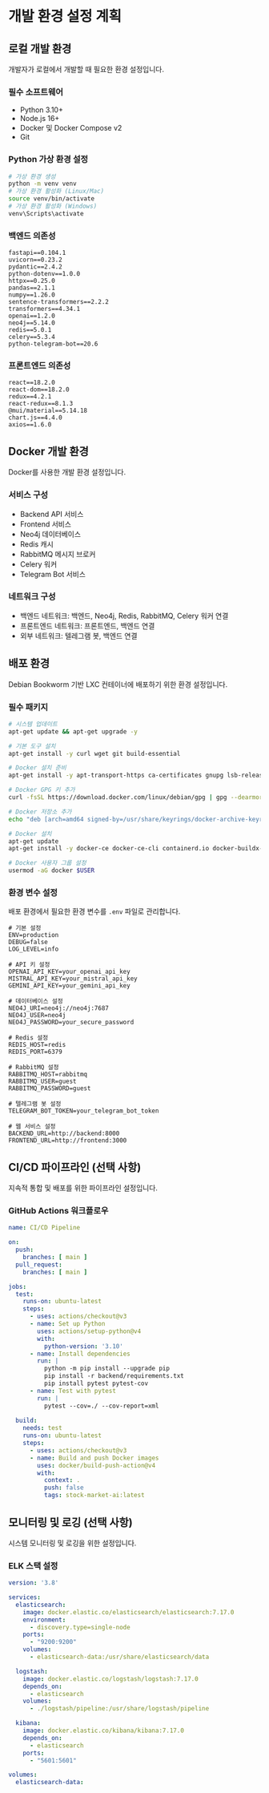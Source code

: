# 개발 환경 설정 계획

## 로컬 개발 환경
개발자가 로컬에서 개발할 때 필요한 환경 설정입니다.

### 필수 소프트웨어
- Python 3.10+
- Node.js 16+
- Docker 및 Docker Compose v2
- Git

### Python 가상 환경 설정
```bash
# 가상 환경 생성
python -m venv venv
# 가상 환경 활성화 (Linux/Mac)
source venv/bin/activate
# 가상 환경 활성화 (Windows)
venv\Scripts\activate
```

### 백엔드 의존성
```
fastapi==0.104.1
uvicorn==0.23.2
pydantic==2.4.2
python-dotenv==1.0.0
httpx==0.25.0
pandas==2.1.1
numpy==1.26.0
sentence-transformers==2.2.2
transformers==4.34.1
openai==1.2.0
neo4j==5.14.0
redis==5.0.1
celery==5.3.4
python-telegram-bot==20.6
```

### 프론트엔드 의존성
```
react==18.2.0
react-dom==18.2.0
redux==4.2.1
react-redux==8.1.3
@mui/material==5.14.18
chart.js==4.4.0
axios==1.6.0
```

## Docker 개발 환경
Docker를 사용한 개발 환경 설정입니다.

### 서비스 구성
- Backend API 서비스
- Frontend 서비스
- Neo4j 데이터베이스
- Redis 캐시
- RabbitMQ 메시지 브로커
- Celery 워커
- Telegram Bot 서비스

### 네트워크 구성
- 백엔드 네트워크: 백엔드, Neo4j, Redis, RabbitMQ, Celery 워커 연결
- 프론트엔드 네트워크: 프론트엔드, 백엔드 연결
- 외부 네트워크: 텔레그램 봇, 백엔드 연결

## 배포 환경
Debian Bookworm 기반 LXC 컨테이너에 배포하기 위한 환경 설정입니다.

### 필수 패키지
```bash
# 시스템 업데이트
apt-get update && apt-get upgrade -y

# 기본 도구 설치
apt-get install -y curl wget git build-essential

# Docker 설치 준비
apt-get install -y apt-transport-https ca-certificates gnupg lsb-release

# Docker GPG 키 추가
curl -fsSL https://download.docker.com/linux/debian/gpg | gpg --dearmor -o /usr/share/keyrings/docker-archive-keyring.gpg

# Docker 저장소 추가
echo "deb [arch=amd64 signed-by=/usr/share/keyrings/docker-archive-keyring.gpg] https://download.docker.com/linux/debian $(lsb_release -cs) stable" | tee /etc/apt/sources.list.d/docker.list > /dev/null

# Docker 설치
apt-get update
apt-get install -y docker-ce docker-ce-cli containerd.io docker-buildx-plugin docker-compose-plugin

# Docker 사용자 그룹 설정
usermod -aG docker $USER
```

### 환경 변수 설정
배포 환경에서 필요한 환경 변수를 `.env` 파일로 관리합니다.

```
# 기본 설정
ENV=production
DEBUG=false
LOG_LEVEL=info

# API 키 설정
OPENAI_API_KEY=your_openai_api_key
MISTRAL_API_KEY=your_mistral_api_key
GEMINI_API_KEY=your_gemini_api_key

# 데이터베이스 설정
NEO4J_URI=neo4j://neo4j:7687
NEO4J_USER=neo4j
NEO4J_PASSWORD=your_secure_password

# Redis 설정
REDIS_HOST=redis
REDIS_PORT=6379

# RabbitMQ 설정
RABBITMQ_HOST=rabbitmq
RABBITMQ_USER=guest
RABBITMQ_PASSWORD=guest

# 텔레그램 봇 설정
TELEGRAM_BOT_TOKEN=your_telegram_bot_token

# 웹 서비스 설정
BACKEND_URL=http://backend:8000
FRONTEND_URL=http://frontend:3000
```

## CI/CD 파이프라인 (선택 사항)
지속적 통합 및 배포를 위한 파이프라인 설정입니다.

### GitHub Actions 워크플로우
```yaml
name: CI/CD Pipeline

on:
  push:
    branches: [ main ]
  pull_request:
    branches: [ main ]

jobs:
  test:
    runs-on: ubuntu-latest
    steps:
      - uses: actions/checkout@v3
      - name: Set up Python
        uses: actions/setup-python@v4
        with:
          python-version: '3.10'
      - name: Install dependencies
        run: |
          python -m pip install --upgrade pip
          pip install -r backend/requirements.txt
          pip install pytest pytest-cov
      - name: Test with pytest
        run: |
          pytest --cov=./ --cov-report=xml
  
  build:
    needs: test
    runs-on: ubuntu-latest
    steps:
      - uses: actions/checkout@v3
      - name: Build and push Docker images
        uses: docker/build-push-action@v4
        with:
          context: .
          push: false
          tags: stock-market-ai:latest
```

## 모니터링 및 로깅 (선택 사항)
시스템 모니터링 및 로깅을 위한 설정입니다.

### ELK 스택 설정
```yaml
version: '3.8'

services:
  elasticsearch:
    image: docker.elastic.co/elasticsearch/elasticsearch:7.17.0
    environment:
      - discovery.type=single-node
    ports:
      - "9200:9200"
    volumes:
      - elasticsearch-data:/usr/share/elasticsearch/data

  logstash:
    image: docker.elastic.co/logstash/logstash:7.17.0
    depends_on:
      - elasticsearch
    volumes:
      - ./logstash/pipeline:/usr/share/logstash/pipeline

  kibana:
    image: docker.elastic.co/kibana/kibana:7.17.0
    depends_on:
      - elasticsearch
    ports:
      - "5601:5601"

volumes:
  elasticsearch-data:
```
